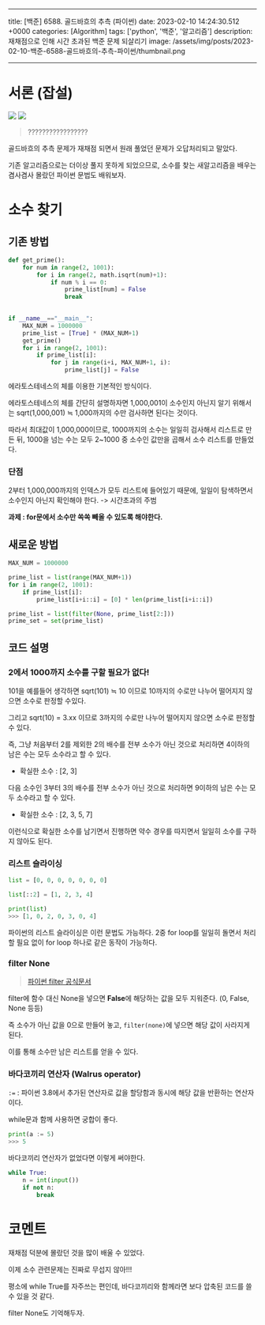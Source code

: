 

---
title: [백준] 6588. 골드바흐의 추측 (파이썬)
date: 2023-02-10 14:24:30.512 +0000
categories: [Algorithm]
tags: ['python', '백준', '알고리즘']
description: 재채점으로 인해 시간 초과된 백준 문제 되살리기
image: /assets/img/posts/2023-02-10-백준-6588-골드바흐의-추측-파이썬/thumbnail.png

---

# 서론 (잡설)

![](/assets/img/posts/2023-02-10-백준-6588-골드바흐의-추측-파이썬/img0.png)
![](/assets/img/posts/2023-02-10-백준-6588-골드바흐의-추측-파이썬/img1.png)

> ?????????????????

골드바흐의 추측 문제가 재채점 되면서 원래 풀었던 문제가 오답처리되고 말았다.

기존 알고리즘으로는 더이상 풀지 못하게 되었으므로, 소수를 찾는 새알고리즘을 배우는 겸사겸사 몰랐던 파이썬 문법도 배워보자.

# 소수 찾기

## 기존 방법

```python
def get_prime():
    for num in range(2, 1001):
        for i in range(2, math.isqrt(num)+1):
            if num % i == 0: 
                prime_list[num] = False
                break
            

if __name__=="__main__":
    MAX_NUM = 1000000
    prime_list = [True] * (MAX_NUM+1)
    get_prime()
    for i in range(2, 1001):
        if prime_list[i]:
            for j in range(i+i, MAX_NUM+1, i):
                prime_list[j] = False
```

에라토스테네스의 체를 이용한 기본적인 방식이다.

에라토스테네스의 체를 간단히 설명하자면 1,000,001이 소수인지 아닌지 알기 위해서는 sqrt(1,000,001) ≒ 1,000까지의 수만 검사하면 된다는 것이다.


따라서 최대값이 1,000,000이므로, 1000까지의 소수는 일일히 검사해서 리스트로 만든 뒤, 1000을 넘는 수는 모두 2~1000 중 소수인 값만을 곱해서 소수 리스트를 만들었다.

### 단점

2부터 1,000,000까지의 인덱스가 모두 리스트에 들어있기 때문에, 일일이 탐색하면서 소수인지 아닌지 확인해야 한다.
-> 시간초과의 주범

**과제 : for문에서 소수만 쏙쏙 빼올 수 있도록 해야한다.**

## 새로운 방법

```python
MAX_NUM = 1000000

prime_list = list(range(MAX_NUM+1))
for i in range(2, 1001):
    if prime_list[i]:
        prime_list[i+i::i] = [0] * len(prime_list[i+i::i])

prime_list = list(filter(None, prime_list[2:]))
prime_set = set(prime_list)
```

## 코드 설명

### 2에서 1000까지 소수를 구할 필요가 없다!

101을 예를들어 생각하면 sqrt(101) ≒ 10 이므로 10까지의 수로만 나누어 떨어지지 않으면 소수로 판정할 수있다.

그리고 sqrt(10) = 3.xx 이므로 3까지의 수로만 나누어 떨어지지 않으면 소수로 판정할 수 있다.

즉, 그냥 처음부터 2를 제외한 2의 배수를 전부 소수가 아닌 것으로 처리하면 4이하의 남은 수는 모두 소수라고 할 수 있다.
- 확실한 소수 : [2, 3]

다음 소수인 3부터 3의 배수를 전부  소수가 아닌 것으로 처리하면 9이하의 남은 수는 모두 소수라고 할 수 있다.
- 확실한 소수 : [2, 3, 5, 7]

이런식으로 확실한 소수를 남기면서 진행하면 약수 경우를 따지면서 일일히 소수를 구하지 않아도 된다.

### 리스트 슬라이싱

```python
list = [0, 0, 0, 0, 0, 0, 0]

list[::2] = [1, 2, 3, 4]

print(list)
>>> [1, 0, 2, 0, 3, 0, 4]
```

파이썬의 리스트 슬라이싱은 이런 문법도 가능하다.
2중 for loop를 일일히 돌면서 처리할 필요 없이 for loop 하나로 같은 동작이 가능하다.

### filter None

> [파이썬 filter 공식문서](https://docs.python.org/3/library/functions.html#filter) 

filter에 함수 대신 None을 넣으면 **False**에 해당하는 값을 모두 지워준다. (0, False, None 등등)

즉 소수가 아닌 값을 0으로 만들어 놓고, `filter(none)`에 넣으면 해당 값이 사라지게 된다.

이를 통해 소수만 남은 리스트를 얻을 수 있다.

### 바다코끼리 연산자 (Walrus operator)

`:=`  : 파이썬 3.8에서 추가된 연산자로 값을 할당함과 동시에 해당 값을 반환하는 연산자이다.

while문과 함께 사용하면 궁합이 좋다.

```python
print(a := 5)
>>> 5
```

바다코끼리 연산자가 없었다면 이렇게 써야한다.

```python
while True:
	n = int(input())
	if not n:
    	break
```

# 코멘트

재채점 덕분에 몰랐던 것을 많이 배울 수 있었다.

이제 소수 관련문제는 진짜로 무섭지 않아!!!

평소에 while True를 자주쓰는 편인데, 바다코끼리와 함께라면 보다 압축된 코드를 쓸 수 있을 것 같다.

filter None도 기억해두자.

        